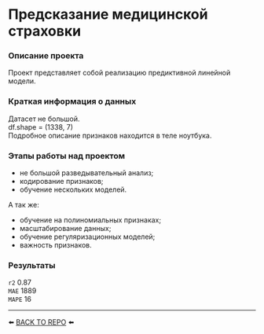 # Предсказание медицинской страховки

### Описание проекта    
Проект представляет собой реализацию предиктивной линейной модели.

### Краткая информация о данных
Датасет не большой.  
df.shape = (1338, 7)  
Подробное описание признаков находится в теле ноутбука.

### Этапы работы над проектом  
* не большой разведывательный анализ;
* кодирование признаков;
* обучение нескольких моделей.

А так же:
* обучение на полиномиальных признаках;
* масштабирование данных;
* обучение регуляризационных моделей;
* важность признаков.

### Результаты 
`r2` 0.87  
`MAE` 1889  
`MAPE` 16

---

⬅️ [BACK TO REPO](https://github.com/Akialema/PROJECTS.EDU/tree/main) ⬅️